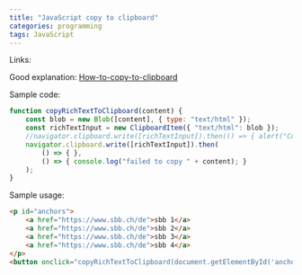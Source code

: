 ```yaml
---
title: "JavaScript copy to clipboard"
categories: programming
tags: JavaScript
---
```


Links:

Good explanation: [How-to-copy-to-clipboard](https://stackabuse.com/how-to-copy-to-clipboard-in-javascript-with-the-clipboard-api/)

Sample code:

~~~javascript
function copyRichTextToClipboard(content) {
    const blob = new Blob([content], { type: "text/html" });
    const richTextInput = new ClipboardItem({ "text/html": blob });
    //navigator.clipboard.write([richTextInput]).then(() => { alert("Copied rich:" + content)});
    navigator.clipboard.write([richTextInput]).then(
        () => { }, 
        () => { console.log("failed to copy " + content); }
    );
}
~~~

Sample usage:

~~~html
<p id="anchors">
    <a href="https://www.sbb.ch/de">sbb 1</a>
    <a href="https://www.sbb.ch/de">sbb 2</a>
    <a href="https://www.sbb.ch/de">sbb 3</a>
    <a href="https://www.sbb.ch/de">sbb 4</a>
</p>
<button onclick="copyRichTextToClipboard(document.getElementById('anchors').innerHTML)">Copy several links</button>
~~~
